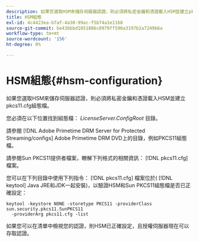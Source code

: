 ```yaml
---
description: 如果您選取HSM來儲存伺服器認證，則必須將私密金鑰和憑證載入HSM並建立pkcs11.cfg組態檔。
title: HSM組態
exl-id: 4c4423ea-b7af-4a30-99ac-f5b74a1e1168
source-git-commit: be43bbbd1051886c8979ff590a3197b2a7249b6a
workflow-type: tm+mt
source-wordcount: '156'
ht-degree: 0%

---
```


# HSM組態{#hsm-configuration}

如果您選取HSM來儲存伺服器認證，則必須將私密金鑰和憑證載入HSM並建立pkcs11.cfg組態檔。

您必須在以下位置找到組態檔： *LicenseServer.ConfigRoot* 目錄。

請參閱 [!DNL Adobe Primetime DRM Server for Protected Streaming/configs] Adobe Primetime DRM DVD上的目錄，例如PKCS11組態檔。

請參閱Sun PKCS11提供者檔案，瞭解下列格式的相關資訊： [!DNL pkcs11.cfg] 檔案。

您可以在下列目錄中使用下列指令： [!DNL pkcs11.cfg] 檔案位於( [!DNL keytool] Java JRE和JDK一起安裝)，以驗證HSM和Sun PKCS11組態檔是否已正確設定：

```
keytool -keystore NONE -storetype PKCS11 -providerClass sun.security.pkcs11.SunPKCS11 
  -providerArg pkcs11.cfg -list
```

如果您可以在清單中檢視您的認證，則HSM已正確設定，且授權伺服器現在可以存取認證。
